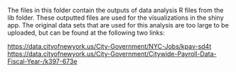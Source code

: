 The files in this folder contain the outputs of data analysis R files from the lib folder. These outputted files are used for the visualizations in the shiny app. The original data sets that are used for this analysis are too large to be uploaded, but can be found at the following two links:

https://data.cityofnewyork.us/City-Government/NYC-Jobs/kpav-sd4t
https://data.cityofnewyork.us/City-Government/Citywide-Payroll-Data-Fiscal-Year-/k397-673e

